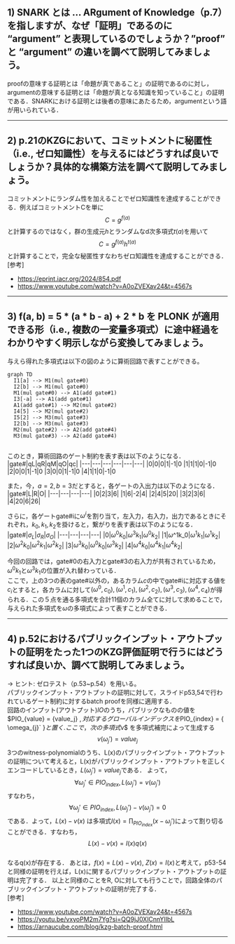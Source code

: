 ## 1) SNARK とは … ARgument of Knowledge（p.7）を指しますが、なぜ「証明」であるのに “argument” と表現しているのでしょうか？”proof” と “argument” の違いを調べて説明してみましょう。
proofの意味する証明とは「命題が真であること」の証明であるのに対し，argumentの意味する証明とは「命題が真となる知識を知っていること」の証明である．SNARKにおける証明とは後者の意味にあたるため，argumentという語が用いられている．

---
## 2) p.21のKZGにおいて、コミットメントに秘匿性（i.e., ゼロ知識性）を与えるにはどうすれば良いでしょうか？具体的な構築方法を調べて説明してみましょう。
コミットメントにランダム性を加えることでゼロ知識性を達成することができる．例えばコミットメントCを単に
$$
C = g^{f(a)}
$$
と計算するのではなく，群の生成元$h$とランダムなd次多項式$t(a)$を用いて
$$
C = g^{f(a)} h^{t(a)}
$$
と計算することで，完全な秘匿性すなわちゼロ知識性を達成することができる．
[参考]
- https://eprint.iacr.org/2024/854.pdf
- https://www.youtube.com/watch?v=A0oZVEXav24&t=4567s

---
## 3) f(a, b) = 5 * (a * b - a) + 2 * b を PLONK が適用できる形（i.e., 複数の一変量多項式）に途中経過をわかりやすく明示しながら変換してみましょう。

与えら得れた多項式は以下の図のように算術回路で表すことができる。

```mermaid
graph TD
  I1[a] --> M1(mul gate#0)
  I2[b] --> M1(mul gate#0)
  M1(mul gate#0) --> A1(add gate#1)
  I3[-a] --> A1(add gate#1)
  A1(add gate#1) --> M2(mul gate#2)
  I4[5] --> M2(mul gate#2)
  I5[2] --> M3(mul gate#3)
  I2[b] --> M3(mul gate#3)
  M2(mul gate#2) --> A2(add gate#4)
  M3(mul gate#3) --> A2(add gate#4)
  
```
このとき，算術回路のゲート制約を表す表は以下のようになる．  
|gate#|qL|qR|qM|qO|qc|
|---|---|---|---|---|---|
|0|0|0|1|-1|0
|1|1|1|0|-1|0
|2|0|0|1|-1|0
|3|0|0|1|-1|0
|4|1|1|0|-1|0
  
また，今，$a=2, b=3$だとすると，各ゲートの入出力は以下のようになる．
|gate#|L|R|O|
|---|---|---|---|
|0|2|3|6|
|1|6|-2|4|
|2|4|5|20|
|3|2|3|6|
|4|20|6|26|

さらに，各ゲートgate#iに$\omega^i$を割り当て，左入力，右入力，出力であるときにそれぞれ，$k_0, k_1, k_2$を掛けると，繋がりを表す表は以下のようになる．  
|gate#|$\sigma_{L}$|$\sigma_{R}$|$\sigma_{O}$|
|---|---|---|---|
|0|$\omega^0k_0$|$\omega^3k_1$|$\omega^0k_2$|
|1|$\omega$^1k_0|$\omega^1k_1$|$\omega^1k_2$|
|2|$\omega^2k_0$|$\omega^2k_1$|$\omega^2k_2$|
|3|$\omega^3k_0$|$\omega^0k_0$|$\omega^3k_2$|
|4|$\omega^4k_0$|$\omega^4k_1$|$\omega^4k_2$|      

今回の回路では，gate#0の右入力とgate#3の右入力が共有されているため，$\omega^0k_1$と$\omega^3k_1$の位置が入れ替わっている．  
ここで，上の3つの表のgate#以外の，あるカラム$c$の中でgate#iに対応する値を$c_i$とすると，各カラムに対して$(\omega^0, c_0),(\omega^1,c_1),(\omega^2,c_2),(\omega^3,c_3),(\omega^4,c_4)$が得られる．この５点を通る多項式を合計11個のカラム全てに対して求めることで，与えられた多項式を$\omega$の多項式によって表すことができる．

---

## 4) p.52におけるパブリックインプット・アウトプットの証明をたった1つのKZG評価証明で行うにはどうすれば良いか、調べて説明してみましょう。
→ ヒント: ゼロテスト（p.53~p.54）を用いる。  
パブリックインプット・アウトプットの証明に対して，スライドp53,54で行われているゲート制約に対するbatch proofを同様に適用する．  
回路のインプット(アウトプット)$IO$のうち，パブリックなものの値を$PIO_{value} = \{value_j\} $, 対応するグローバルインデックスを$PIO_{index} = \{ \omega_{j}` \}$と置く. ここで，次の多項式$v$ を多項式補完によって生成する 
$$
v( \omega_{j}' ) = value_j
$$
3つのwitness-polynomialのうち、L(x)のパブリックインプット・アウトプットの証明について考えると，L(x)がパブリックインプット・アウトプットを正しくエンコードしているとき，$L(\omega_{j}') = value_j$である．
よって，
$$
\forall \omega_{j}' \in PIO_{index}, L(\omega_{j}') = v(\omega_{j}') 
$$
すなわち，
$$
\forall \omega_{j}' \in PIO_{index}, L(\omega_{j}') - v(\omega_{j}') = 0
$$
である．よって，$L(x)-v(x)$ は多項式$I(x) = \prod_{PIO_{index}} (x-\omega_{j}')$によって割り切ることができる．すなわち，
$$
L(x) - v(x) = I(x) q(x)
$$  
なるq(x)が存在する．
あとは，$f(x) = L(x) - v(x)$, $Z(x) = I(x)$と考えて，p53-54と同様の証明を行えば，L(x)に関するパブリックインプット・アウトプットの証明は完了する．
以上と同様のことをR, Oに対しても行うことで，回路全体のパブリックインプット・アウトプットの証明が完了する．      
[参考]  
- https://www.youtube.com/watch?v=A0oZVEXav24&t=4567s
- https://youtu.be/vxyoPM2m7Yg?si=QQ9jJ0XlCnnYlIbL
- https://arnaucube.com/blog/kzg-batch-proof.html 

---